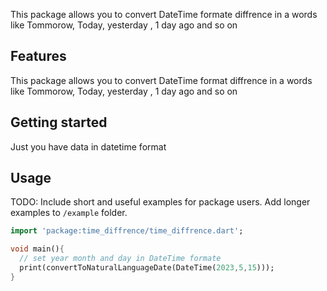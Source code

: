 
This package allows you to convert DateTime formate diffrence in a words like Tommorow, Today, yesterday , 1 day ago and so on 

## Features
This package allows you to convert DateTime format diffrence in a words like Tommorow, Today, yesterday , 1 day ago and so on 

## Getting started

Just you have data in datetime format
## Usage

TODO: Include short and useful examples for package users. Add longer examples
to `/example` folder.

```dart
import 'package:time_diffrence/time_diffrence.dart';

void main(){
  // set year month and day in DateTime formate
  print(convertToNaturalLanguageDate(DateTime(2023,5,15)));
}
```


